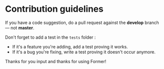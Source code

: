 # Contribution guidelines

If you have a code suggestion, do a pull request against the **develop** branch — not **master**.

Don't forget to add a test in the `tests` folder :
- If it's a feature you're adding, add a test proving it works.
- If it's a bug you're fixing, write a test proving it doesn't occur anymore.

Thanks for you input and thanks for using Former!
